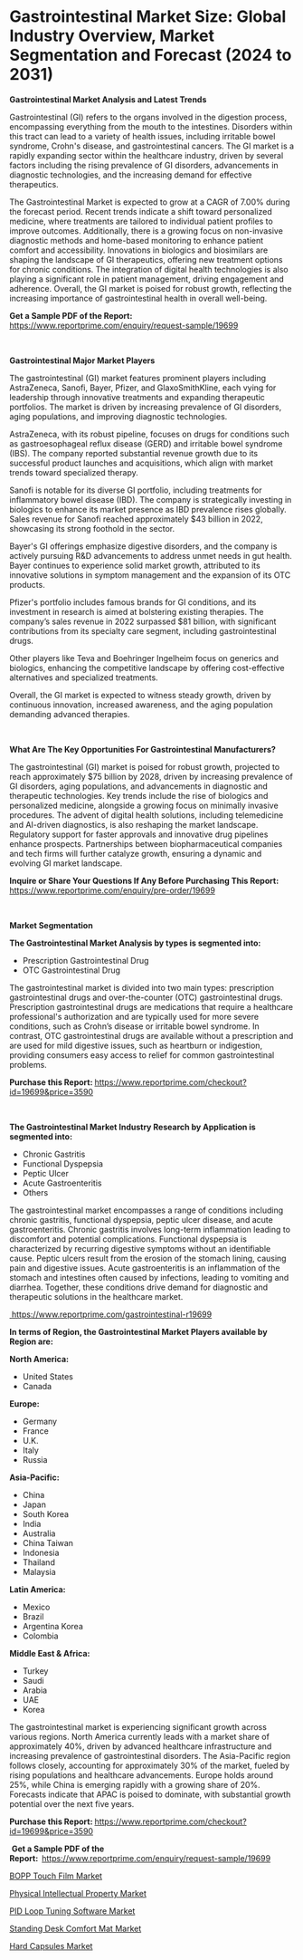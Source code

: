<p><h1>Gastrointestinal Market Size: Global Industry Overview, Market Segmentation and Forecast (2024 to 2031)</h1></p><p><strong>Gastrointestinal Market Analysis and Latest Trends</strong></p>
<p><p>Gastrointestinal (GI) refers to the organs involved in the digestion process, encompassing everything from the mouth to the intestines. Disorders within this tract can lead to a variety of health issues, including irritable bowel syndrome, Crohn's disease, and gastrointestinal cancers. The GI market is a rapidly expanding sector within the healthcare industry, driven by several factors including the rising prevalence of GI disorders, advancements in diagnostic technologies, and the increasing demand for effective therapeutics.</p><p>The Gastrointestinal Market is expected to grow at a CAGR of 7.00% during the forecast period. Recent trends indicate a shift toward personalized medicine, where treatments are tailored to individual patient profiles to improve outcomes. Additionally, there is a growing focus on non-invasive diagnostic methods and home-based monitoring to enhance patient comfort and accessibility. Innovations in biologics and biosimilars are shaping the landscape of GI therapeutics, offering new treatment options for chronic conditions. The integration of digital health technologies is also playing a significant role in patient management, driving engagement and adherence. Overall, the GI market is poised for robust growth, reflecting the increasing importance of gastrointestinal health in overall well-being.</p></p>
<p><strong>Get a Sample PDF of the Report:&nbsp;</strong> <a href="https://www.reportprime.com/enquiry/request-sample/19699?utm_campaign=1113&utm_medium=2&utm_source=Github&utm_content=ia&utm_term=02122024&utm_id=gastrointestinal">https://www.reportprime.com/enquiry/request-sample/19699</a></p>
<p>&nbsp;</p>
<p><strong>Gastrointestinal Major Market Players</strong></p>
<p><p>The gastrointestinal (GI) market features prominent players including AstraZeneca, Sanofi, Bayer, Pfizer, and GlaxoSmithKline, each vying for leadership through innovative treatments and expanding therapeutic portfolios. The market is driven by increasing prevalence of GI disorders, aging populations, and improving diagnostic technologies.</p><p>AstraZeneca, with its robust pipeline, focuses on drugs for conditions such as gastroesophageal reflux disease (GERD) and irritable bowel syndrome (IBS). The company reported substantial revenue growth due to its successful product launches and acquisitions, which align with market trends toward specialized therapy.</p><p>Sanofi is notable for its diverse GI portfolio, including treatments for inflammatory bowel disease (IBD). The company is strategically investing in biologics to enhance its market presence as IBD prevalence rises globally. Sales revenue for Sanofi reached approximately $43 billion in 2022, showcasing its strong foothold in the sector.</p><p>Bayer's GI offerings emphasize digestive disorders, and the company is actively pursuing R&D advancements to address unmet needs in gut health. Bayer continues to experience solid market growth, attributed to its innovative solutions in symptom management and the expansion of its OTC products.</p><p>Pfizer's portfolio includes famous brands for GI conditions, and its investment in research is aimed at bolstering existing therapies. The company’s sales revenue in 2022 surpassed $81 billion, with significant contributions from its specialty care segment, including gastrointestinal drugs.</p><p>Other players like Teva and Boehringer Ingelheim focus on generics and biologics, enhancing the competitive landscape by offering cost-effective alternatives and specialized treatments.</p><p>Overall, the GI market is expected to witness steady growth, driven by continuous innovation, increased awareness, and the aging population demanding advanced therapies.</p></p>
<p>&nbsp;</p>
<p><strong>What Are The Key Opportunities For Gastrointestinal Manufacturers?</strong></p>
<p><p>The gastrointestinal (GI) market is poised for robust growth, projected to reach approximately $75 billion by 2028, driven by increasing prevalence of GI disorders, aging populations, and advancements in diagnostic and therapeutic technologies. Key trends include the rise of biologics and personalized medicine, alongside a growing focus on minimally invasive procedures. The advent of digital health solutions, including telemedicine and AI-driven diagnostics, is also reshaping the market landscape. Regulatory support for faster approvals and innovative drug pipelines enhance prospects. Partnerships between biopharmaceutical companies and tech firms will further catalyze growth, ensuring a dynamic and evolving GI market landscape.</p></p>
<p><strong>Inquire or Share Your Questions If Any Before Purchasing This Report:</strong> <a href="https://www.reportprime.com/enquiry/pre-order/19699?utm_campaign=1113&utm_medium=2&utm_source=Github&utm_content=ia&utm_term=02122024&utm_id=gastrointestinal">https://www.reportprime.com/enquiry/pre-order/19699</a></p>
<p>&nbsp;</p>
<p><strong>Market Segmentation</strong></p>
<p><strong>The Gastrointestinal Market Analysis by types is segmented into:</strong></p>
<p><ul><li>Prescription Gastrointestinal Drug</li><li>OTC Gastrointestinal Drug</li></ul></p>
<p><p>The gastrointestinal market is divided into two main types: prescription gastrointestinal drugs and over-the-counter (OTC) gastrointestinal drugs. Prescription gastrointestinal drugs are medications that require a healthcare professional's authorization and are typically used for more severe conditions, such as Crohn’s disease or irritable bowel syndrome. In contrast, OTC gastrointestinal drugs are available without a prescription and are used for mild digestive issues, such as heartburn or indigestion, providing consumers easy access to relief for common gastrointestinal problems.</p></p>
<p><strong>Purchase this Report:&nbsp;</strong><a href="https://www.reportprime.com/checkout?id=19699&price=3590&utm_campaign=1113&utm_medium=2&utm_source=Github&utm_content=ia&utm_term=02122024&utm_id=gastrointestinal">https://www.reportprime.com/checkout?id=19699&price=3590</a></p>
<p>&nbsp;</p>
<p><strong>The Gastrointestinal Market Industry Research by Application is segmented into:</strong></p>
<p><ul><li>Chronic Gastritis</li><li>Functional Dyspepsia</li><li>Peptic Ulcer</li><li>Acute Gastroenteritis</li><li>Others</li></ul></p>
<p><p>The gastrointestinal market encompasses a range of conditions including chronic gastritis, functional dyspepsia, peptic ulcer disease, and acute gastroenteritis. Chronic gastritis involves long-term inflammation leading to discomfort and potential complications. Functional dyspepsia is characterized by recurring digestive symptoms without an identifiable cause. Peptic ulcers result from the erosion of the stomach lining, causing pain and digestive issues. Acute gastroenteritis is an inflammation of the stomach and intestines often caused by infections, leading to vomiting and diarrhea. Together, these conditions drive demand for diagnostic and therapeutic solutions in the healthcare market.</p></p>
<p><a href="https://www.reportprime.com/gastrointestinal-r19699?utm_campaign=1113&utm_medium=2&utm_source=Github&utm_content=ia&utm_term=02122024&utm_id=gastrointestinal">&nbsp;https://www.reportprime.com/gastrointestinal-r19699</a></p>
<p><strong>In terms of Region, the Gastrointestinal Market Players available by Region are:</strong></p>
<p>
    <p> <strong> North America: </strong>
        <ul>
            <li>United States</li>
            <li>Canada</li>
        </ul>
        </p> 
    <p> <strong> Europe: </strong>
        <ul>
            <li>Germany</li>
            <li>France</li>
            <li>U.K.</li>
            <li>Italy</li>
            <li>Russia</li>
        </ul>
        </p> 
    <p> <strong> Asia-Pacific: </strong>
        <ul>
            <li>China</li>
            <li>Japan</li>
            <li>South Korea</li>
            <li>India</li>
            <li>Australia</li>
            <li>China Taiwan</li>
            <li>Indonesia</li>
            <li>Thailand</li>
            <li>Malaysia</li>
        </ul>
        </p> 
    <p> <strong> Latin America: </strong>
        <ul>
            <li>Mexico</li>
            <li>Brazil</li>
            <li>Argentina Korea</li>
            <li>Colombia</li>
        </ul>
        </p> 
    <p> <strong> Middle East & Africa: </strong>
        <ul>
            <li>Turkey</li>
            <li>Saudi</li>
            <li>Arabia</li>
            <li>UAE</li>
            <li>Korea</li>
        </ul>
    </p>
    </p>
<p><p>The gastrointestinal market is experiencing significant growth across various regions. North America currently leads with a market share of approximately 40%, driven by advanced healthcare infrastructure and increasing prevalence of gastrointestinal disorders. The Asia-Pacific region follows closely, accounting for approximately 30% of the market, fueled by rising populations and healthcare advancements. Europe holds around 25%, while China is emerging rapidly with a growing share of 20%. Forecasts indicate that APAC is poised to dominate, with substantial growth potential over the next five years.</p></p>
<p><strong>Purchase this Report: </strong><a href="https://www.reportprime.com/checkout?id=19699&price=3590&utm_campaign=1113&utm_medium=2&utm_source=Github&utm_content=ia&utm_term=02122024&utm_id=gastrointestinal">https://www.reportprime.com/checkout?id=19699&price=3590</a></p>
<p>&nbsp;<strong>Get a Sample PDF of the Report:&nbsp;&nbsp;</strong><a href="https://www.reportprime.com/enquiry/request-sample/19699?utm_campaign=1113&utm_medium=2&utm_source=Github&utm_content=ia&utm_term=02122024&utm_id=gastrointestinal">https://www.reportprime.com/enquiry/request-sample/19699</a></p>
<p><strong></strong></p>
<p><p><a href="https://issuu.com/reportprime-2/docs/bopp-touch-film-market-size-2030.pptx?utm_campaign=1113&utm_medium=2&utm_source=Github&utm_content=ia&utm_term=02122024&utm_id=gastrointestinal">BOPP Touch Film Market</a></p><p><a href="https://www.linkedin.com/pulse/physical-intellectual-property-market-size-analysis-afwcf?utm_campaign=1113&utm_medium=2&utm_source=Github&utm_content=ia&utm_term=02122024&utm_id=gastrointestinal">Physical Intellectual Property Market</a></p><p><a href="https://www.linkedin.com/pulse/comprehensive-pid-loop-tuning-software-market-report-regional-ktn0f?utm_campaign=1113&utm_medium=2&utm_source=Github&utm_content=ia&utm_term=02122024&utm_id=gastrointestinal">PID Loop Tuning Software Market</a></p><p><a href="https://issuu.com/reportprime-2/docs/standing-desk-comfort-mat-market-size-2030.pptx?utm_campaign=1113&utm_medium=2&utm_source=Github&utm_content=ia&utm_term=02122024&utm_id=gastrointestinal">Standing Desk Comfort Mat Market</a></p><p><a href="https://github.com/GenaGaines34/Market-Research-Report-List-1/blob/main/hard-capsules-market.md?utm_campaign=1113&utm_medium=2&utm_source=Github&utm_content=ia&utm_term=02122024&utm_id=gastrointestinal">Hard Capsules Market</a></p></p>